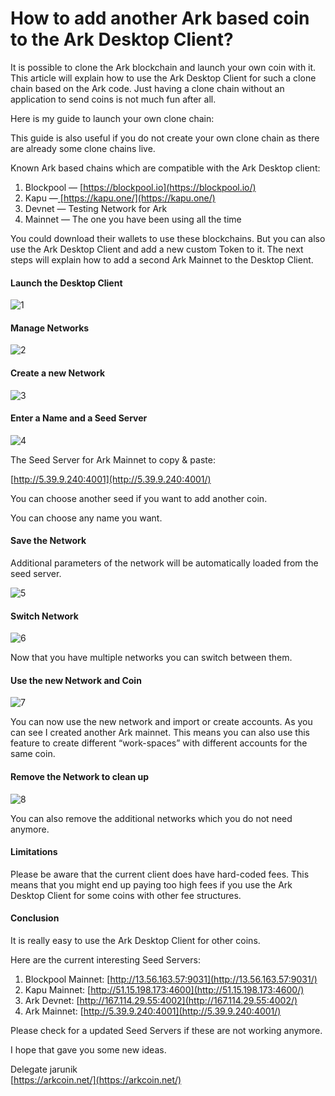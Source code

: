 # How to add another Ark based coin to the Ark Desktop Client?

It is possible to clone the Ark blockchain and launch your own coin with it.
This article will explain how to use the Ark Desktop Client for such a clone
chain based on the Ark code. Just having a clone chain without an application to
send coins is not much fun after all.

Here is my guide to launch your own clone chain:

This guide is also useful if you do not create your own clone chain as there are
already some clone chains live.

Known Ark based chains which are compatible with the Ark Desktop client:

1.  Blockpool — [https://blockpool.io](https://blockpool.io/)
1.  Kapu —[ ](about:invalid#zSoyz)[https://kapu.one/](https://kapu.one/)
1.  Devnet — Testing Network for Ark
1.  Mainnet — The one you have been using all the time

You could download their wallets to use these blockchains. But you can also use
the Ark Desktop Client and add a new custom Token to it. The next steps will
explain how to add a second Ark Mainnet to the Desktop Client.

#### Launch the Desktop Client

![1](/img/how-to-add-another-ark-based-coin-to-the-desktop-client/1_VB61rWb05Fl0ZUVzzmGI7A.png)

#### Manage Networks

![2](/img/how-to-add-another-ark-based-coin-to-the-desktop-client/1_AxPJHD-PUSLnZ3mLgax9aw.png)

#### Create a new Network

![3](/img/how-to-add-another-ark-based-coin-to-the-desktop-client/1_iUamo3jCNEQXrKzhNueSqw.png)

#### Enter a Name and a Seed Server

![4](/img/how-to-add-another-ark-based-coin-to-the-desktop-client/1_WnhyOStucT02unz201Lnyg.png)

The Seed Server for Ark Mainnet to copy & paste:

[http://5.39.9.240:4001](http://5.39.9.240:4001/)

You can choose another seed if you want to add another coin.

You can choose any name you want.

#### Save the Network

Additional parameters of the network will be automatically loaded from the seed
server.

![5](/img/how-to-add-another-ark-based-coin-to-the-desktop-client/1_GO50yPdab4ZIhQgEdHNLEw.png)

#### Switch Network

![6](/img/how-to-add-another-ark-based-coin-to-the-desktop-client/1_-cEqYwGJs3J4slGi480_SA.png)

Now that you have multiple networks you can switch between them.

#### Use the new Network and Coin

![7](/img/how-to-add-another-ark-based-coin-to-the-desktop-client/1_F_tRU4SOLgfX2xqwT_NmNQ.png)

You can now use the new network and import or create accounts. As you can see I
created another Ark mainnet. This means you can also use this feature to create
different “work-spaces” with different accounts for the same coin.

#### Remove the Network to clean up

![8](/img/how-to-add-another-ark-based-coin-to-the-desktop-client/1_MJCNtvguZgxtbmO-fyCcpQ.png)

You can also remove the additional networks which you do not need anymore.

#### Limitations

Please be aware that the current client does have hard-coded fees. This means
that you might end up paying too high fees if you use the Ark Desktop Client for
some coins with other fee structures.

#### Conclusion

It is really easy to use the Ark Desktop Client for other coins.

Here are the current interesting Seed Servers:

1.  Blockpool Mainnet: [http://13.56.163.57:9031](http://13.56.163.57:9031/)
1.  Kapu Mainnet: [http://51.15.198.173:4600](http://51.15.198.173:4600/)
1.  Ark Devnet: [http://167.114.29.55:4002](http://167.114.29.55:4002/)
1.  Ark Mainnet: [http://5.39.9.240:4001](http://5.39.9.240:4001/)

Please check for a updated Seed Servers if these are not working anymore.

I hope that gave you some new ideas.

Delegate jarunik<br> [https://arkcoin.net/](https://arkcoin.net/)